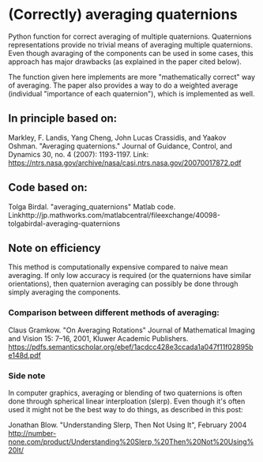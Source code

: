 # (Correctly) averaging quaternions
Python function for correct averaging of multiple quaternions. Quaternions representations provide no trivial means of averaging multiple quaternions. Even though avaraging of the components can be used in some cases, this approach has major drawbacks (as explained in the paper cited below).

The function given here implements are more "mathematically correct" way of averaging. The paper also provides a way to do a weighted average (individual "importance of each quaternion"), which is implemented as well.

## In principle based on:

Markley, F. Landis, Yang Cheng, John Lucas Crassidis, and Yaakov Oshman.
"Averaging quaternions." Journal of Guidance, Control, and Dynamics 30,
no. 4 (2007): 1193-1197.
Link: https://ntrs.nasa.gov/archive/nasa/casi.ntrs.nasa.gov/20070017872.pdf

## Code based on:

Tolga Birdal. "averaging_quaternions" Matlab code.
Linkhttp://jp.mathworks.com/matlabcentral/fileexchange/40098-tolgabirdal-averaging-quaternions

## Note on efficiency

This method is computationally expensive compared to naive mean averaging.
If only low accuracy is required (or the quaternions have similar orientations),
then quaternion averaging can possibly be done through simply averaging the
components.

### Comparison between different methods of averaging:

Claus Gramkow. "On Averaging Rotations"
Journal of Mathematical Imaging and Vision 15: 7–16, 2001, Kluwer Academic Publishers.
https://pdfs.semanticscholar.org/ebef/1acdcc428e3ccada1a047f11f02895be148d.pdf

### Side note
In computer graphics, averaging or blending of two quaternions is often done through
spherical linear interploation (slerp). Even though it's often used it might not be the best
way to do things, as described in this post:

Jonathan Blow.
"Understanding Slerp, Then Not Using It", February 2004
http://number-none.com/product/Understanding%20Slerp,%20Then%20Not%20Using%20It/
